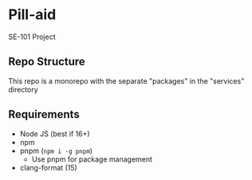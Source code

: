 # Pill-aid

SE-101 Project

## Repo Structure

This repo is a monorepo with the separate "packages" in the "services" directory

## Requirements

-   Node JS (best if 16+)
-   npm
-   pnpm (`npm i -g pnpm`)
    -   Use pnpm for package management
-   clang-format (15)
